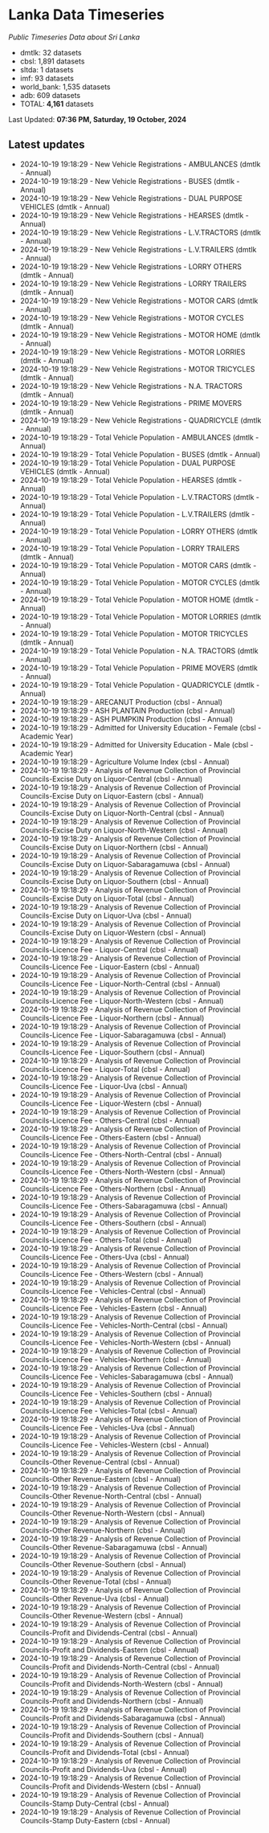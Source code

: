 # Lanka Data Timeseries
*Public Timeseries Data about Sri Lanka*

* dmtlk: 32 datasets
* cbsl: 1,891 datasets
* sltda: 1 datasets
* imf: 93 datasets
* world_bank: 1,535 datasets
* adb: 609 datasets
* TOTAL: **4,161** datasets

Last Updated: **07:36 PM, Saturday, 19 October, 2024**

## Latest updates

* 2024-10-19 19:18:29 - New Vehicle Registrations - AMBULANCES (dmtlk - Annual)
* 2024-10-19 19:18:29 - New Vehicle Registrations - BUSES (dmtlk - Annual)
* 2024-10-19 19:18:29 - New Vehicle Registrations - DUAL PURPOSE VEHICLES (dmtlk - Annual)
* 2024-10-19 19:18:29 - New Vehicle Registrations - HEARSES (dmtlk - Annual)
* 2024-10-19 19:18:29 - New Vehicle Registrations - L.V.TRACTORS (dmtlk - Annual)
* 2024-10-19 19:18:29 - New Vehicle Registrations - L.V.TRAILERS (dmtlk - Annual)
* 2024-10-19 19:18:29 - New Vehicle Registrations - LORRY OTHERS (dmtlk - Annual)
* 2024-10-19 19:18:29 - New Vehicle Registrations - LORRY TRAILERS (dmtlk - Annual)
* 2024-10-19 19:18:29 - New Vehicle Registrations - MOTOR CARS (dmtlk - Annual)
* 2024-10-19 19:18:29 - New Vehicle Registrations - MOTOR CYCLES (dmtlk - Annual)
* 2024-10-19 19:18:29 - New Vehicle Registrations - MOTOR HOME (dmtlk - Annual)
* 2024-10-19 19:18:29 - New Vehicle Registrations - MOTOR LORRIES (dmtlk - Annual)
* 2024-10-19 19:18:29 - New Vehicle Registrations - MOTOR TRICYCLES (dmtlk - Annual)
* 2024-10-19 19:18:29 - New Vehicle Registrations - N.A. TRACTORS (dmtlk - Annual)
* 2024-10-19 19:18:29 - New Vehicle Registrations - PRIME MOVERS (dmtlk - Annual)
* 2024-10-19 19:18:29 - New Vehicle Registrations - QUADRICYCLE (dmtlk - Annual)
* 2024-10-19 19:18:29 - Total Vehicle Population - AMBULANCES (dmtlk - Annual)
* 2024-10-19 19:18:29 - Total Vehicle Population - BUSES (dmtlk - Annual)
* 2024-10-19 19:18:29 - Total Vehicle Population - DUAL PURPOSE VEHICLES (dmtlk - Annual)
* 2024-10-19 19:18:29 - Total Vehicle Population - HEARSES (dmtlk - Annual)
* 2024-10-19 19:18:29 - Total Vehicle Population - L.V.TRACTORS (dmtlk - Annual)
* 2024-10-19 19:18:29 - Total Vehicle Population - L.V.TRAILERS (dmtlk - Annual)
* 2024-10-19 19:18:29 - Total Vehicle Population - LORRY OTHERS (dmtlk - Annual)
* 2024-10-19 19:18:29 - Total Vehicle Population - LORRY TRAILERS (dmtlk - Annual)
* 2024-10-19 19:18:29 - Total Vehicle Population - MOTOR CARS (dmtlk - Annual)
* 2024-10-19 19:18:29 - Total Vehicle Population - MOTOR CYCLES (dmtlk - Annual)
* 2024-10-19 19:18:29 - Total Vehicle Population - MOTOR HOME (dmtlk - Annual)
* 2024-10-19 19:18:29 - Total Vehicle Population - MOTOR LORRIES (dmtlk - Annual)
* 2024-10-19 19:18:29 - Total Vehicle Population - MOTOR TRICYCLES (dmtlk - Annual)
* 2024-10-19 19:18:29 - Total Vehicle Population - N.A. TRACTORS (dmtlk - Annual)
* 2024-10-19 19:18:29 - Total Vehicle Population - PRIME MOVERS (dmtlk - Annual)
* 2024-10-19 19:18:29 - Total Vehicle Population - QUADRICYCLE (dmtlk - Annual)
* 2024-10-19 19:18:29 - ARECANUT Production (cbsl - Annual)
* 2024-10-19 19:18:29 - ASH PLANTAIN Production (cbsl - Annual)
* 2024-10-19 19:18:29 - ASH PUMPKIN Production (cbsl - Annual)
* 2024-10-19 19:18:29 - Admitted for University Education - Female (cbsl - Academic Year)
* 2024-10-19 19:18:29 - Admitted for University Education - Male (cbsl - Academic Year)
* 2024-10-19 19:18:29 - Agriculture Volume Index (cbsl - Annual)
* 2024-10-19 19:18:29 - Analysis of Revenue Collection of Provincial Councils-Excise Duty on Liquor-Central (cbsl - Annual)
* 2024-10-19 19:18:29 - Analysis of Revenue Collection of Provincial Councils-Excise Duty on Liquor-Eastern (cbsl - Annual)
* 2024-10-19 19:18:29 - Analysis of Revenue Collection of Provincial Councils-Excise Duty on Liquor-North-Central (cbsl - Annual)
* 2024-10-19 19:18:29 - Analysis of Revenue Collection of Provincial Councils-Excise Duty on Liquor-North-Western (cbsl - Annual)
* 2024-10-19 19:18:29 - Analysis of Revenue Collection of Provincial Councils-Excise Duty on Liquor-Northern (cbsl - Annual)
* 2024-10-19 19:18:29 - Analysis of Revenue Collection of Provincial Councils-Excise Duty on Liquor-Sabaragamuwa (cbsl - Annual)
* 2024-10-19 19:18:29 - Analysis of Revenue Collection of Provincial Councils-Excise Duty on Liquor-Southern (cbsl - Annual)
* 2024-10-19 19:18:29 - Analysis of Revenue Collection of Provincial Councils-Excise Duty on Liquor-Total (cbsl - Annual)
* 2024-10-19 19:18:29 - Analysis of Revenue Collection of Provincial Councils-Excise Duty on Liquor-Uva (cbsl - Annual)
* 2024-10-19 19:18:29 - Analysis of Revenue Collection of Provincial Councils-Excise Duty on Liquor-Western (cbsl - Annual)
* 2024-10-19 19:18:29 - Analysis of Revenue Collection of Provincial Councils-Licence Fee - Liquor-Central (cbsl - Annual)
* 2024-10-19 19:18:29 - Analysis of Revenue Collection of Provincial Councils-Licence Fee - Liquor-Eastern (cbsl - Annual)
* 2024-10-19 19:18:29 - Analysis of Revenue Collection of Provincial Councils-Licence Fee - Liquor-North-Central (cbsl - Annual)
* 2024-10-19 19:18:29 - Analysis of Revenue Collection of Provincial Councils-Licence Fee - Liquor-North-Western (cbsl - Annual)
* 2024-10-19 19:18:29 - Analysis of Revenue Collection of Provincial Councils-Licence Fee - Liquor-Northern (cbsl - Annual)
* 2024-10-19 19:18:29 - Analysis of Revenue Collection of Provincial Councils-Licence Fee - Liquor-Sabaragamuwa (cbsl - Annual)
* 2024-10-19 19:18:29 - Analysis of Revenue Collection of Provincial Councils-Licence Fee - Liquor-Southern (cbsl - Annual)
* 2024-10-19 19:18:29 - Analysis of Revenue Collection of Provincial Councils-Licence Fee - Liquor-Total (cbsl - Annual)
* 2024-10-19 19:18:29 - Analysis of Revenue Collection of Provincial Councils-Licence Fee - Liquor-Uva (cbsl - Annual)
* 2024-10-19 19:18:29 - Analysis of Revenue Collection of Provincial Councils-Licence Fee - Liquor-Western (cbsl - Annual)
* 2024-10-19 19:18:29 - Analysis of Revenue Collection of Provincial Councils-Licence Fee - Others-Central (cbsl - Annual)
* 2024-10-19 19:18:29 - Analysis of Revenue Collection of Provincial Councils-Licence Fee - Others-Eastern (cbsl - Annual)
* 2024-10-19 19:18:29 - Analysis of Revenue Collection of Provincial Councils-Licence Fee - Others-North-Central (cbsl - Annual)
* 2024-10-19 19:18:29 - Analysis of Revenue Collection of Provincial Councils-Licence Fee - Others-North-Western (cbsl - Annual)
* 2024-10-19 19:18:29 - Analysis of Revenue Collection of Provincial Councils-Licence Fee - Others-Northern (cbsl - Annual)
* 2024-10-19 19:18:29 - Analysis of Revenue Collection of Provincial Councils-Licence Fee - Others-Sabaragamuwa (cbsl - Annual)
* 2024-10-19 19:18:29 - Analysis of Revenue Collection of Provincial Councils-Licence Fee - Others-Southern (cbsl - Annual)
* 2024-10-19 19:18:29 - Analysis of Revenue Collection of Provincial Councils-Licence Fee - Others-Total (cbsl - Annual)
* 2024-10-19 19:18:29 - Analysis of Revenue Collection of Provincial Councils-Licence Fee - Others-Uva (cbsl - Annual)
* 2024-10-19 19:18:29 - Analysis of Revenue Collection of Provincial Councils-Licence Fee - Others-Western (cbsl - Annual)
* 2024-10-19 19:18:29 - Analysis of Revenue Collection of Provincial Councils-Licence Fee - Vehicles-Central (cbsl - Annual)
* 2024-10-19 19:18:29 - Analysis of Revenue Collection of Provincial Councils-Licence Fee - Vehicles-Eastern (cbsl - Annual)
* 2024-10-19 19:18:29 - Analysis of Revenue Collection of Provincial Councils-Licence Fee - Vehicles-North-Central (cbsl - Annual)
* 2024-10-19 19:18:29 - Analysis of Revenue Collection of Provincial Councils-Licence Fee - Vehicles-North-Western (cbsl - Annual)
* 2024-10-19 19:18:29 - Analysis of Revenue Collection of Provincial Councils-Licence Fee - Vehicles-Northern (cbsl - Annual)
* 2024-10-19 19:18:29 - Analysis of Revenue Collection of Provincial Councils-Licence Fee - Vehicles-Sabaragamuwa (cbsl - Annual)
* 2024-10-19 19:18:29 - Analysis of Revenue Collection of Provincial Councils-Licence Fee - Vehicles-Southern (cbsl - Annual)
* 2024-10-19 19:18:29 - Analysis of Revenue Collection of Provincial Councils-Licence Fee - Vehicles-Total (cbsl - Annual)
* 2024-10-19 19:18:29 - Analysis of Revenue Collection of Provincial Councils-Licence Fee - Vehicles-Uva (cbsl - Annual)
* 2024-10-19 19:18:29 - Analysis of Revenue Collection of Provincial Councils-Licence Fee - Vehicles-Western (cbsl - Annual)
* 2024-10-19 19:18:29 - Analysis of Revenue Collection of Provincial Councils-Other Revenue-Central (cbsl - Annual)
* 2024-10-19 19:18:29 - Analysis of Revenue Collection of Provincial Councils-Other Revenue-Eastern (cbsl - Annual)
* 2024-10-19 19:18:29 - Analysis of Revenue Collection of Provincial Councils-Other Revenue-North-Central (cbsl - Annual)
* 2024-10-19 19:18:29 - Analysis of Revenue Collection of Provincial Councils-Other Revenue-North-Western (cbsl - Annual)
* 2024-10-19 19:18:29 - Analysis of Revenue Collection of Provincial Councils-Other Revenue-Northern (cbsl - Annual)
* 2024-10-19 19:18:29 - Analysis of Revenue Collection of Provincial Councils-Other Revenue-Sabaragamuwa (cbsl - Annual)
* 2024-10-19 19:18:29 - Analysis of Revenue Collection of Provincial Councils-Other Revenue-Southern (cbsl - Annual)
* 2024-10-19 19:18:29 - Analysis of Revenue Collection of Provincial Councils-Other Revenue-Total (cbsl - Annual)
* 2024-10-19 19:18:29 - Analysis of Revenue Collection of Provincial Councils-Other Revenue-Uva (cbsl - Annual)
* 2024-10-19 19:18:29 - Analysis of Revenue Collection of Provincial Councils-Other Revenue-Western (cbsl - Annual)
* 2024-10-19 19:18:29 - Analysis of Revenue Collection of Provincial Councils-Profit and Dividends-Central (cbsl - Annual)
* 2024-10-19 19:18:29 - Analysis of Revenue Collection of Provincial Councils-Profit and Dividends-Eastern (cbsl - Annual)
* 2024-10-19 19:18:29 - Analysis of Revenue Collection of Provincial Councils-Profit and Dividends-North-Central (cbsl - Annual)
* 2024-10-19 19:18:29 - Analysis of Revenue Collection of Provincial Councils-Profit and Dividends-North-Western (cbsl - Annual)
* 2024-10-19 19:18:29 - Analysis of Revenue Collection of Provincial Councils-Profit and Dividends-Northern (cbsl - Annual)
* 2024-10-19 19:18:29 - Analysis of Revenue Collection of Provincial Councils-Profit and Dividends-Sabaragamuwa (cbsl - Annual)
* 2024-10-19 19:18:29 - Analysis of Revenue Collection of Provincial Councils-Profit and Dividends-Southern (cbsl - Annual)
* 2024-10-19 19:18:29 - Analysis of Revenue Collection of Provincial Councils-Profit and Dividends-Total (cbsl - Annual)
* 2024-10-19 19:18:29 - Analysis of Revenue Collection of Provincial Councils-Profit and Dividends-Uva (cbsl - Annual)
* 2024-10-19 19:18:29 - Analysis of Revenue Collection of Provincial Councils-Profit and Dividends-Western (cbsl - Annual)
* 2024-10-19 19:18:29 - Analysis of Revenue Collection of Provincial Councils-Stamp Duty-Central (cbsl - Annual)
* 2024-10-19 19:18:29 - Analysis of Revenue Collection of Provincial Councils-Stamp Duty-Eastern (cbsl - Annual)